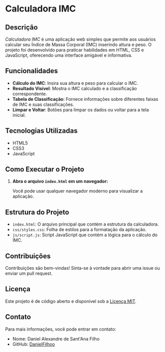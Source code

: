 # Calculadora IMC

## Descrição

*Calculadora IMC* é uma aplicação web simples que permite aos usuários calcular seu Índice de Massa Corporal (IMC) inserindo altura e peso. O projeto foi desenvolvido para praticar habilidades em HTML, CSS e JavaScript, oferecendo uma interface amigável e informativa.

## Funcionalidades

- **Cálculo do IMC**: Insira sua altura e peso para calcular o IMC.
- **Resultado Visível**: Mostra o IMC calculado e a classificação correspondente.
- **Tabela de Classificação**: Fornece informações sobre diferentes faixas de IMC e suas classificações.
- **Limpar e Voltar**: Botões para limpar os dados ou voltar para a tela inicial.

## Tecnologias Utilizadas

- HTML5
- CSS3
- JavaScript

## Como Executar o Projeto

1. **Abra o arquivo `index.html` em um navegador:**

   Você pode usar qualquer navegador moderno para visualizar a aplicação.

## Estrutura do Projeto

- `index.html`: O arquivo principal que contém a estrutura da calculadora.
- `css/styles.css`: Folha de estilos para a formatação da aplicação.
- `js/script.js`: Script JavaScript que contém a lógica para o cálculo do IMC.

## Contribuições

Contribuições são bem-vindas! Sinta-se à vontade para abrir uma issue ou enviar um pull request.

## Licença

Este projeto é de código aberto e disponível sob a [Licença MIT](LICENSE).

## Contato

Para mais informações, você pode entrar em contato:

- Nome: Daniel Alexandre de Sant'Ana Filho
- GitHub: [DanielFilhoo](https://github.com/DanielFilhoo)
